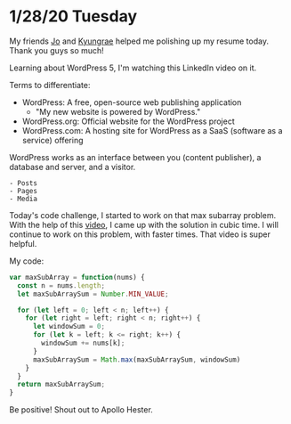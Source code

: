 # 1/28/20 Tuesday 

My friends [Jo](https://github.com/jo-arroyo) and [Kyungrae](https://github.com/jeremymaya) helped me polishing up my resume today. Thank you guys so much!

Learning about WordPress 5, I'm watching this LinkedIn video on it. 

Terms to differentiate:
  - WordPress: A free, open-source web publishing application
    - "My new website is powered by WordPress."
  - WordPress.org: Official website for the WordPress project
  - WordPress.com: A hosting site for WordPress as a SaaS (software as a service) offering 

  WordPress works as an interface between you (content publisher), a database and server, and a visitor.
  
    - Posts
    - Pages 
    - Media 

Today's code challenge, I started to work on that max subarray problem. With the help of this [video](https://www.youtube.com/watch?v=2MmGzdiKR9Y&t=594s), I came up with the solution in cubic time. I will continue to work on this problem, with faster times. That video is super helpful. 

My code:
```js
var maxSubArray = function(nums) {
  const n = nums.length;
  let maxSubArraySum = Number.MIN_VALUE;

  for (let left = 0; left < n; left++) {
    for (let right = left; right < n; right++) {
      let windowSum = 0;
      for (let k = left; k <= right; k++) {
        windowSum += nums[k];
      }
      maxSubArraySum = Math.max(maxSubArraySum, windowSum)
    }
  }
  return maxSubArraySum;
}
```
Be positive! Shout out to Apollo Hester. 